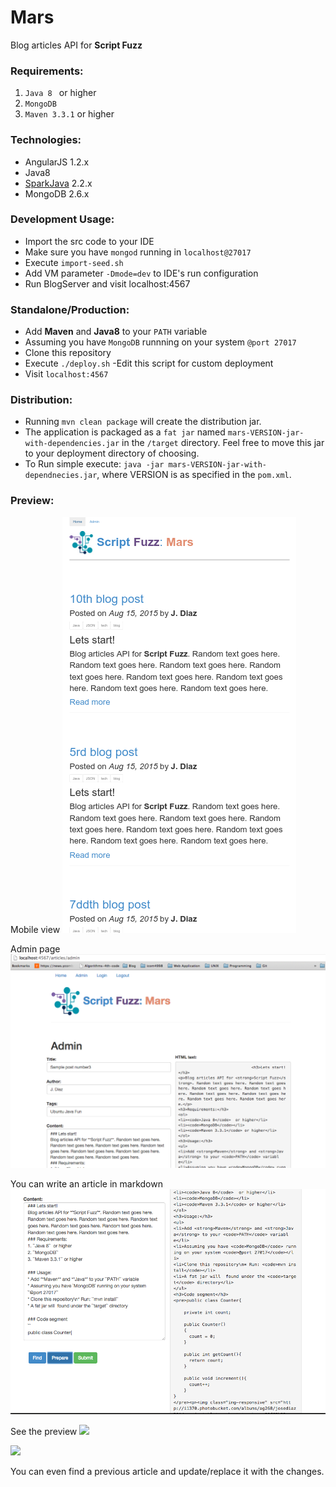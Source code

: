 # Mars
Blog articles API for **Script Fuzz**

### Requirements:
1. ```Java 8 ``` or higher
2. ```MongoDB```
3. ```Maven 3.3.1``` or higher

### Technologies:
* AngularJS 1.2.x
* Java8
* [SparkJava](http://sparkjava.com/) 2.2.x
* MongoDB 2.6.x

### Development Usage:
* Import the src code to your IDE
* Make sure you have ```mongod``` running in ```localhost@27017```
* Execute ```import-seed.sh```  
* Add VM parameter ```-Dmode=dev``` to IDE's run configuration
* Run BlogServer and visit localhost:4567 

### Standalone/Production:
* Add **Maven** and **Java8** to your ```PATH``` variable
* Assuming you have ```MongoDB``` runnning on your system ```@port 27017```
* Clone this repository
* Execute ```./deploy.sh``` -Edit this script for custom deployment
* Visit ```localhost:4567```

### Distribution:
* Running ```mvn clean package``` will create the distribution jar.
* The application is packaged as a ```fat jar``` named ```mars-VERSION-jar-with-dependencies.jar``` in the ```/target``` directory. Feel free to move this jar to your deployment directory of choosing.
* To Run simple execute: ```java -jar mars-VERSION-jar-with-dependnecies.jar```, where VERSION is as specified in the ```pom.xml```. 

### Preview:
Mobile view
![](screenshots/mobile.PNG)

Admin page
![](screenshots/admin.PNG)

You can write an article in markdown
![](screenshots/typeInMarkdown.PNG)

See the preview
![](screenshots/articleSeciton.PNG)

![](screenshots/codeSection.PNG)

You can even find a previous article and update/replace it with the changes.




